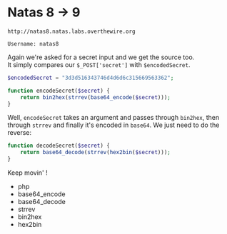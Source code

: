 # Natas 8 -> 9

```
http://natas8.natas.labs.overthewire.org
```

```
Username: natas8
```

Again we're asked for a secret input and we get the source too.  
It simply compares our `$_POST['secret']` with `$encodedSecret`.

```php
$encodedSecret = "3d3d516343746d4d6d6c315669563362";

function encodeSecret($secret) {
    return bin2hex(strrev(base64_encode($secret)));
}
```

Well, `encodeSecret` takes an argument and passes through `bin2hex`, then through `strrev` and finally it's encoded in `base64`. We just need to do the reverse:  

```php
function decodeSecret($secret) {
    return base64_decode(strrev(hex2bin($secret)));
}
```

Keep movin' !


* php
* base64_encode
* base64_decode
* strrev
* bin2hex
* hex2bin
